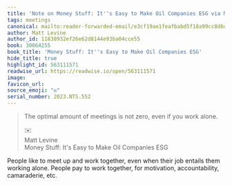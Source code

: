 ```yaml
---
title: 'Note on Money Stuff: It''s Easy to Make Oil Companies ESG via Matt Levine'
tags: meetings
canonical: mailto:reader-forwarded-email/e3cf19ae1feafbabd5f18a99cc8d6d7e
author: Matt Levine
author_id: 11838932ef26e62d8144e93ba04cce55
book: 30064255
book_title: 'Money Stuff: It''s Easy to Make Oil Companies ESG'
hide_title: true
highlight_id: 563111571
readwise_url: https://readwise.io/open/563111571
image:
favicon_url:
source_emoji: "✉️"
serial_number: 2023.NTS.552
---
```

> The optimal amount of meetings is not zero, even if you work alone.
> <div class="quoteback-footer"><div class="quoteback-avatar"><span class="mini-emoji"> ✉️</span></div><div class="quoteback-metadata"><div class="metadata-inner"><span style="display:none">FROM:</span><div aria-label="Matt Levine" class="quoteback-author"> Matt Levine</div><div aria-label="Money Stuff: It's Easy to Make Oil Companies ESG" class="quoteback-title"> Money Stuff: It's Easy to Make Oil Companies ESG</div></div></div></div>

People like to meet up and work together, even when their job entails them working alone. People pay to work together, for motivation, accountability, camaraderie, etc.